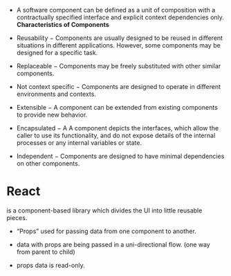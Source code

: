 * A software component can be defined as a unit of composition with a contractually specified interface and explicit context dependencies only.
**Characteristics of Components**   
* Reusability − Components are usually designed to be reused in different situations in different applications. However, some components may be designed for a specific task.

* Replaceable − Components may be freely substituted with other similar components.

* Not context specific − Components are designed to operate in different environments and contexts.

* Extensible − A component can be extended from existing components to provide new behavior.

* Encapsulated − A A component depicts the interfaces, which allow the caller to use its functionality, and do not expose details of the internal processes or any internal variables or state.

* Independent − Components are designed to have minimal dependencies on other components.


# React 
is a component-based library which divides the UI into little reusable pieces.
* “Props”  used for passing data from one component to another.

* data with props are being passed in a uni-directional flow. (one way from parent to child)

*  props data is read-only.
